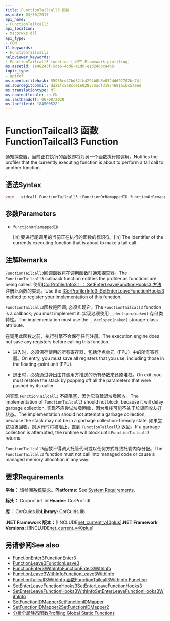 ```yaml
---
title: FunctionTailcall3 函数
ms.date: 03/30/2017
api_name:
- FunctionTailcall3
api_location:
- mscorwks.dll
api_type:
- COM
f1_keywords:
- FunctionTailcall3
helpviewer_keywords:
- FunctionTailcall3 function [.NET Framework profiling]
ms.assetid: 1e48243f-5de6-4bd6-a1d0-e1d248bca4b8
topic_type:
- apiref
ms.openlocfilehash: 55955cd47bd32fb4294b0b8e852dd692702bd74f
ms.sourcegitcommit: da21fc5a8cce1e028575acf31974681a1bc5aeed
ms.translationtype: MT
ms.contentlocale: zh-CN
ms.lasthandoff: 06/08/2020
ms.locfileid: "84500528"
---
```

# <a name="functiontailcall3-function"></a><span data-ttu-id="de601-102">FunctionTailcall3 函数</span><span class="sxs-lookup"><span data-stu-id="de601-102">FunctionTailcall3 Function</span></span>
<span data-ttu-id="de601-103">通知探查器，当前正在执行的函数即将对另一个函数执行尾调用。</span><span class="sxs-lookup"><span data-stu-id="de601-103">Notifies the profiler that the currently executing function is about to perform a tail call to another function.</span></span>  
  
## <a name="syntax"></a><span data-ttu-id="de601-104">语法</span><span class="sxs-lookup"><span data-stu-id="de601-104">Syntax</span></span>  
  
```cpp  
void __stdcall FunctionTailcall3 (FunctionOrRemappedID functionOrRemappedID);  
```  
  
## <a name="parameters"></a><span data-ttu-id="de601-105">参数</span><span class="sxs-lookup"><span data-stu-id="de601-105">Parameters</span></span>

- `functionOrRemappedID`

  <span data-ttu-id="de601-106">\[in] 要进行尾调用的当前正在执行的函数的标识符。</span><span class="sxs-lookup"><span data-stu-id="de601-106">\[in] The identifier of the currently executing function that is about to make a tail call.</span></span>

## <a name="remarks"></a><span data-ttu-id="de601-107">注解</span><span class="sxs-lookup"><span data-stu-id="de601-107">Remarks</span></span>  
 <span data-ttu-id="de601-108">`FunctionTailcall3`回调函数将在调用函数时通知探查器。</span><span class="sxs-lookup"><span data-stu-id="de601-108">The `FunctionTailcall3` callback function notifies the profiler as functions are being called.</span></span> <span data-ttu-id="de601-109">使用[ICorProfilerInfo3：： SetEnterLeaveFunctionHooks3 方法](icorprofilerinfo3-setenterleavefunctionhooks3-method.md)注册此函数的实现。</span><span class="sxs-lookup"><span data-stu-id="de601-109">Use the [ICorProfilerInfo3::SetEnterLeaveFunctionHooks3 method](icorprofilerinfo3-setenterleavefunctionhooks3-method.md) to register your implementation of this function.</span></span>  
  
 <span data-ttu-id="de601-110">`FunctionTailcall3`函数是回调; 必须实现它。</span><span class="sxs-lookup"><span data-stu-id="de601-110">The `FunctionTailcall3` function is a callback; you must implement it.</span></span> <span data-ttu-id="de601-111">实现必须使用 `__declspec(naked)` 存储类特性。</span><span class="sxs-lookup"><span data-stu-id="de601-111">The implementation must use the `__declspec(naked)` storage-class attribute.</span></span>  
  
 <span data-ttu-id="de601-112">在调用此函数之前，执行引擎不会保存任何注册。</span><span class="sxs-lookup"><span data-stu-id="de601-112">The execution engine does not save any registers before calling this function.</span></span>  
  
- <span data-ttu-id="de601-113">进入时，必须保存使用的所有寄存器，包括浮点单元（FPU）中的所有寄存器。</span><span class="sxs-lookup"><span data-stu-id="de601-113">On entry, you must save all registers that you use, including those in the floating-point unit (FPU).</span></span>  
  
- <span data-ttu-id="de601-114">退出时，必须通过弹出由其调用方推送的所有参数来还原堆栈。</span><span class="sxs-lookup"><span data-stu-id="de601-114">On exit, you must restore the stack by popping off all the parameters that were pushed by its caller.</span></span>  
  
 <span data-ttu-id="de601-115">的实现 `FunctionTailcall3` 不应阻塞，因为它将延迟垃圾回收。</span><span class="sxs-lookup"><span data-stu-id="de601-115">The implementation of `FunctionTailcall3` should not block, because it will delay garbage collection.</span></span> <span data-ttu-id="de601-116">实现不应尝试垃圾回收，因为堆栈可能不处于垃圾回收友好状态。</span><span class="sxs-lookup"><span data-stu-id="de601-116">The implementation should not attempt a garbage collection, because the stack may not be in a garbage collection-friendly state.</span></span> <span data-ttu-id="de601-117">如果尝试垃圾回收，则运行时将被阻止，直到 `FunctionTailcall3` 返回。</span><span class="sxs-lookup"><span data-stu-id="de601-117">If a garbage collection is attempted, the runtime will block until `FunctionTailcall3` returns.</span></span>  
  
 <span data-ttu-id="de601-118">`FunctionTailcall3`函数不得调入托管代码或以任何方式导致托管内存分配。</span><span class="sxs-lookup"><span data-stu-id="de601-118">The `FunctionTailcall3` function must not call into managed code or cause a managed memory allocation in any way.</span></span>  
  
## <a name="requirements"></a><span data-ttu-id="de601-119">要求</span><span class="sxs-lookup"><span data-stu-id="de601-119">Requirements</span></span>  
 <span data-ttu-id="de601-120">**平台：** 请参阅[系统要求](../../get-started/system-requirements.md)。</span><span class="sxs-lookup"><span data-stu-id="de601-120">**Platforms:** See [System Requirements](../../get-started/system-requirements.md).</span></span>  
  
 <span data-ttu-id="de601-121">**标头：** Corprof.idl .idl</span><span class="sxs-lookup"><span data-stu-id="de601-121">**Header:** CorProf.idl</span></span>  
  
 <span data-ttu-id="de601-122">**库：** CorGuids.lib</span><span class="sxs-lookup"><span data-stu-id="de601-122">**Library:** CorGuids.lib</span></span>  
  
 <span data-ttu-id="de601-123">**.NET Framework 版本：**[!INCLUDE[net_current_v40plus](../../../../includes/net-current-v40plus-md.md)]</span><span class="sxs-lookup"><span data-stu-id="de601-123">**.NET Framework Versions:** [!INCLUDE[net_current_v40plus](../../../../includes/net-current-v40plus-md.md)]</span></span>  
  
## <a name="see-also"></a><span data-ttu-id="de601-124">另请参阅</span><span class="sxs-lookup"><span data-stu-id="de601-124">See also</span></span>

- [<span data-ttu-id="de601-125">FunctionEnter3</span><span class="sxs-lookup"><span data-stu-id="de601-125">FunctionEnter3</span></span>](functionenter3-function.md)
- [<span data-ttu-id="de601-126">FunctionLeave3</span><span class="sxs-lookup"><span data-stu-id="de601-126">FunctionLeave3</span></span>](functionleave3-function.md)
- [<span data-ttu-id="de601-127">FunctionEnter3WithInfo</span><span class="sxs-lookup"><span data-stu-id="de601-127">FunctionEnter3WithInfo</span></span>](functionenter3withinfo-function.md)
- [<span data-ttu-id="de601-128">FunctionLeave3WithInfo</span><span class="sxs-lookup"><span data-stu-id="de601-128">FunctionLeave3WithInfo</span></span>](functionleave3withinfo-function.md)
- [<span data-ttu-id="de601-129">FunctionTailcall3WithInfo 函数</span><span class="sxs-lookup"><span data-stu-id="de601-129">FunctionTailcall3WithInfo Function</span></span>](functiontailcall3withinfo-function.md)
- [<span data-ttu-id="de601-130">SetEnterLeaveFunctionHooks3</span><span class="sxs-lookup"><span data-stu-id="de601-130">SetEnterLeaveFunctionHooks3</span></span>](icorprofilerinfo3-setenterleavefunctionhooks3-method.md)
- [<span data-ttu-id="de601-131">SetEnterLeaveFunctionHooks3WithInfo</span><span class="sxs-lookup"><span data-stu-id="de601-131">SetEnterLeaveFunctionHooks3WithInfo</span></span>](icorprofilerinfo3-setenterleavefunctionhooks3withinfo-method.md)
- [<span data-ttu-id="de601-132">SetFunctionIDMapper</span><span class="sxs-lookup"><span data-stu-id="de601-132">SetFunctionIDMapper</span></span>](icorprofilerinfo-setfunctionidmapper-method.md)
- [<span data-ttu-id="de601-133">SetFunctionIDMapper2</span><span class="sxs-lookup"><span data-stu-id="de601-133">SetFunctionIDMapper2</span></span>](icorprofilerinfo3-setfunctionidmapper2-method.md)
- [<span data-ttu-id="de601-134">分析全局静态函数</span><span class="sxs-lookup"><span data-stu-id="de601-134">Profiling Global Static Functions</span></span>](profiling-global-static-functions.md)
